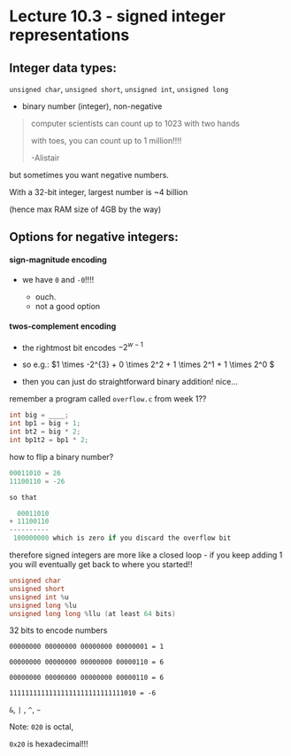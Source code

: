 # Lecture 10.3 - signed integer representations

## Integer data types:

`unsigned char`, `unsigned short`, `unsigned int`, `unsigned long`

- binary number (integer), non-negative

>  computer scientists can count up to 1023 with two hands
>
> with toes, you can count up to 1 million!!!!
>
>  -Alistair

but sometimes you want negative numbers.

With a 32-bit integer, largest number is ~4 billion

(hence max RAM size of 4GB by the way)

## Options for negative integers:

#### sign-magnitude encoding

- we have `0` and `-0`!!!!
  
  - ouch.
  - not a good option

#### twos-complement encoding

- the rightmost bit encodes $-2^{w-1}$

- so e.g.: $1 \times -2^{3} + 0 \times 2^2 + 1 \times 2^1 + 1 \times 2^0 $

- then you can just do straightforward binary addition! nice...

remember a program called `overflow.c` from week 1??

```c
int big = ____;
int bp1 = big + 1;
int bt2 = big * 2;
int bp1t2 = bp1 * 2;
```

how to flip a binary number?

```c
00011010 = 26
11100110 = -26

so that

  00011010
+ 11100110
----------
 100000000 which is zero if you discard the overflow bit
```

therefore signed integers are more like a closed loop - if you keep adding 1 you will eventually get back to where you started!!

```c
unsigned char 
unsigned short
unsigned int %u
unsigned long %lu
unsigned long long %llu (at least 64 bits)
```



32 bits to encode numbers

`00000000 00000000 00000000 00000001 = 1`

`00000000 00000000 00000000 00000110 = 6`

`00000000 00000000 00000000 00000110 = 6`

`11111111111111111111111111111010 = -6`

`&`, `|` , `^`, `~`

Note: `020` is octal,

`0x20` is hexadecimal!!!